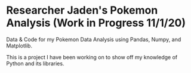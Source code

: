 # Researcher Jaden's Pokemon Analysis (Work in Progress 11/1/20)

Data & Code for my Pokemon Data Analysis using Pandas, Numpy, and Matplotlib.

This is a project I have been working on to show off my knowledge of Python and its libraries.
